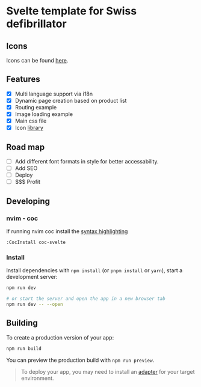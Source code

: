 # Svelte template for Swiss defibrillator

## Icons

Icons can be found [here](http://icon-sets.iconify.design).

## Features

- [x] Multi language support via i18n
- [x] Dynamic page creation based on product list
- [x] Routing example
- [x] Image loading example
- [x] Main css file 
- [x] Icon [library](https://iconify.design/docs/usage/svg/unplugin/)

## Road map

- [ ] Add different font formats in style for better accessability. 
- [ ] Add SEO
- [ ] Deploy
- [ ] $$$ Profit

## Developing

### nvim - coc 

If running nvim coc install the [syntax highlighting](https://github.com/coc-extensions/coc-svelte)

```
:CocInstall coc-svelte
```

### Install

Install dependencies with `npm install` (or `pnpm install` or `yarn`), start a development server:

```bash
npm run dev

# or start the server and open the app in a new browser tab
npm run dev -- --open
```

## Building

To create a production version of your app:

```bash
npm run build
```

You can preview the production build with `npm run preview`.

> To deploy your app, you may need to install an [adapter](https://kit.svelte.dev/docs/adapters) for your target environment.
